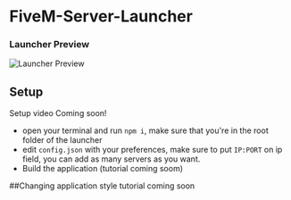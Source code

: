 # FiveM-Server-Launcher

### Launcher Preview

![Launcher Preview](https://cdn.discordapp.com/attachments/731815909928337448/984213151656595557/unknown.png)


## Setup

Setup video Coming soon!

- open your terminal and run `npm i`, make sure that you're in the root folder of the launcher
- edit `config.json` with your preferences, make sure to put `IP:PORT` on ip field, you can add as many servers as you want.
- Build the application (tutorial coming soom)

##Changing application style
tutorial coming soon
